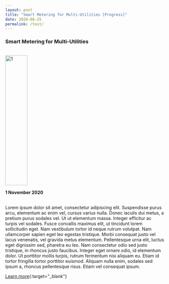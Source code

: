 ```yaml
---
layout: post
title: "Smart Metering for Multi-Utilities [Progress]"
date: 2020-06-25
permalink: /test/
---
```

<h3>Smart Metering for Multi-Utilities</h3><br>

<a href="https://www.openinnovationnetwork.sg">
<img src="/images/success-stories/progress-update.jpg" alt="1" style="width:70px;height:412px;">
</a><br>

<p align="justify"><b>1 November 2020</b><br><br>

Lorem ipsum dolor sit amet, consectetur adipiscing elit. Suspendisse purus arcu, elementum ac enim vel, cursus varius nulla. Donec iaculis dui metus, a pretium purus sodales vel. Ut ut elementum massa. Integer efficitur ac turpis vel sodales. Fusce convallis maximus elit, ut tincidunt lorem sollicitudin eget. Nam vestibulum tortor id neque rutrum volutpat. Nam ullamcorper sapien eget leo egestas tristique. Morbi consequat justo vel lacus venenatis, vel gravida metus elementum. Pellentesque urna elit, luctus eget dignissim sed, pharetra eu leo. Nam consectetur odio sed justo tristique, in rhoncus justo faucibus. Integer eget ornare odio, id elementum dolor. Ut porttitor mollis turpis, rutrum fermentum nisi aliquam eu. Etiam id tortor fringilla tortor porttitor euismod. Aliquam nulla enim, sodales sed ipsum a, rhoncus pellentesque risus. Etiam vel consequat ipsum.

</p>

[Learn more](https://www.openinnovationnetwork.sg){:target="_blank"}
